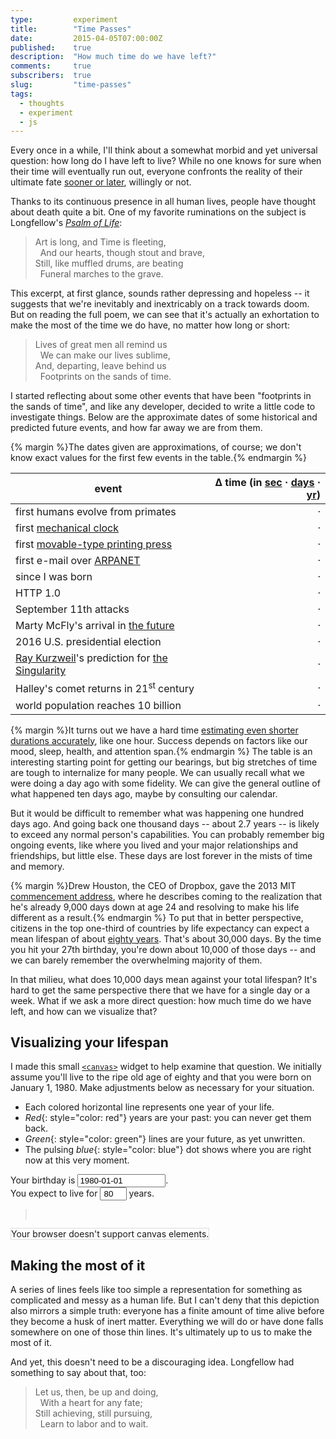 ```yaml
---
type:         experiment
title:        "Time Passes"
date:         2015-04-05T07:00:00Z
published:    true
description:  "How much time do we have left?"
comments:     true
subscribers:  true
slug:         "time-passes"
tags:
  - thoughts
  - experiment
  - js
---
```


Every once in a while, I'll think about a somewhat morbid and yet universal question: how long do I have left to live? While no one knows for sure when their time will eventually run out, everyone confronts the reality of their ultimate fate [sooner or later](http://www.theonion.com/articles/world-death-rate-holding-steady-at-100-percent,1670/), willingly or not.

Thanks to its continuous presence in all human lives, people have thought about death quite a bit. One of my favorite ruminations on the subject is Longfellow's [_Psalm of Life_](http://www.bartleby.com/102/55.html):

> <div style="white-space: pre">Art is long, and Time is fleeting,
>   And our hearts, though stout and brave,
> Still, like muffled drums, are beating
>   Funeral marches to the grave.</div>

This excerpt, at first glance, sounds rather depressing and hopeless -- it suggests that we're inevitably and inextricably on a track towards doom. But on reading the full poem, we can see that it's actually an exhortation to make the most of the time we do have, no matter how long or short:

> <div style="white-space: pre">Lives of great men all remind us
>   We can make our lives sublime,   
> And, departing, leave behind us  
>   Footprints on the sands of time.</div>

I started reflecting about some other events that have been "footprints in the sands of time", and like any developer, decided to write a little code to investigate things. Below are the approximate dates of some historical and predicted future events, and how far away we are from them.

{% margin %}The dates given are approximations, of course; we don't know exact values for the first few events in the table.{% endmargin %}

| event | &Delta; time (in <a id="set-countdown-seconds" href="#">sec</a> &middot; <a id="set-countdown-days" href="#">days</a> &middot; <a id="set-countdown-years" href="#">yr</a>) |
| ----- | -----:|
| first humans evolve from primates | <span id="cd-first-humans">&middot;</span> |
| first [mechanical clock](http://en.wikipedia.org/wiki/Clock#Early_mechanical_clocks) | <span id="cd-first-mechanical-clock">&middot;</span> |
| first [movable-type printing press](http://en.wikipedia.org/wiki/Printing_press) | <span id="cd-first-printing-press">&middot;</span> |
| first e-mail over [ARPANET](http://en.wikipedia.org/wiki/ARPANET) | <span id="cd-arpanet-first-email">&middot;</span> |
| since I was born | <span id="cd-birthday">&middot;</span> |
| HTTP 1.0 | <span id="cd-http-1-0">&middot;</span> |
| September 11th attacks | <span id="cd-nine-eleven">&middot;</span> |
| Marty McFly's arrival in [the future](http://en.wikipedia.org/wiki/Back_to_the_Future_Part_II) | <span id="cd-back-to-the-future">&middot;</span> |
| 2016 U.S. presidential election | <span id="cd-2016-election">&middot;</span> |
| [Ray Kurzweil](http://en.wikipedia.org/wiki/Ray_Kurzweil)'s prediction for [the Singularity](http://en.wikipedia.org/wiki/Technological_singularity) | <span id="cd-singularity">&middot;</span> |
| Halley's comet returns in 21<sup>st</sup> century | <span id="cd-halleys-comet">&middot;</span> |
| world population reaches 10 billion | <span id="cd-10-billion-people">&middot;</span> |

{% margin %}It turns out we have a hard time <a href="http://jbr.sagepub.com/content/13/5/437.short">estimating even shorter durations accurately</a>, like one hour. Success depends on factors like our mood, sleep, health, and attention span.{% endmargin %}
The table is an interesting starting point for getting our bearings, but big stretches of time are tough to internalize for many people.
We can usually recall what we were doing a day ago with some fidelity. We can give the general outline of what happened ten days ago, maybe by consulting our calendar.

But it would be difficult to remember what was happening one hundred days ago. And going back one thousand days -- about 2.7 years -- is likely to exceed any normal person's capabilities. You can probably remember big ongoing events, like where you lived and your major relationships and friendships, but little else. These days are lost forever in the mists of time and memory.

{% margin %}Drew Houston, the CEO of Dropbox, gave the 2013 MIT <a href="http://newsoffice.mit.edu/2013/commencement-address-houston-0607">commencement address</a>, where he describes coming to the realization that he's already 9,000 days down at age 24 and resolving to make his life different as a result.{% endmargin %}
To put that in better perspective, citizens in the top one-third of countries by life expectancy can expect a mean lifespan of about <a href="http://en.wikipedia.org/wiki/List_of_countries_by_life_expectancy">eighty years</a>. That's about 30,000 days. By the time you hit your 27th birthday, you're down about 10,000 of those days -- and we can barely remember the overwhelming majority of them.

In that milieu, what does 10,000 days mean against your total lifespan? It's hard to get the same perspective there that we have for a single day or a week. What if we ask a more direct question: how much time do we have left, and how can we visualize that?

## Visualizing your lifespan

I made this small [`<canvas>`](https://developer.mozilla.org/en-US/docs/Web/HTML/Element/canvas) widget to help examine that question. We initially assume you'll live to the ripe old age of eighty and that you were born on January 1, 1980. Make adjustments below as necessary for your situation.

* Each colored horizontal line represents one year of your life.
* *Red*{: style="color: red"} years are your past: you can never get them back.
* *Green*{: style="color: green"} lines are your future, as yet unwritten.
* The pulsing *blue*{: style="color: blue"} dot shows where you are right now at this very moment.

<div>Your birthday is <input id="user-birthday" placeholder="YYYY-MM-DD" value="1980-01-01" style="width: 20ex">.</div>
<div>You expect to live for <input id="user-lifespan" type="number" value="80" max="150" style="width: 6ex; text-align: center"> years.</div>

<blockquote id="time-result">&nbsp;</blockquote>

<canvas id="time-result-visualization" width="400" height="650" style="border: 1px solid #ddd">Your browser doesn't support canvas elements.</canvas>

## Making the most of it

A series of lines feels like too simple a representation for something as complicated and messy as a human life. But I can't deny that this depiction also mirrors a simple truth: everyone has a finite amount of time alive before they become a husk of inert matter. Everything we will do or have done falls somewhere on one of those thin lines. It's ultimately up to us to make the most of it.

And yet, this doesn't need to be a discouraging idea. Longfellow had something to say about that, too:

> <div style="white-space: pre">Let us, then, be up and doing,
>   With a heart for any fate;
> Still achieving, still pursuing,
>   Learn to labor and to wait.</div>

<script src="//cdn.rawgit.com/moment/moment/2.9.0/moment.js"></script>
<script src="//cdn.rawgit.com/fj/8f41692b309f986c2d02/raw/c2845be8668eb838736bcf45a1d6a2b78986c82a/countdown-v2.5.2.js"></script>

<script type="text/javascript">
  var eventList = {
    "cd-first-humans": "-200000-01-01",
    "cd-first-mechanical-clock": "725-01-01",
    "cd-first-printing-press": "1045-06-01",
    "cd-arpanet-first-email": "1969-10-29",
    "cd-birthday": "1984-09-22",
    "cd-http-1-0": "1996-02-19",
    "cd-nine-eleven": "2001-09-11",
    "cd-back-to-the-future": "2015-10-21",
    "cd-2016-election": "2016-11-08",
    "cd-singularity": "2045-12-31",
    "cd-halleys-comet": "2061-07-28",
    "cd-10-billion-people": "2063-06-17"
  };

  function setCountdownDefaultUnits(u) {
    countdown.DEFAULTS = u;
    refreshTimers();
  }

  countdown.setLabels(
    ' ms| s| min| h| d| w| mo| y|',
    ' ms| s| min| h| d| w| mo| y|',
    ' <strong>&middot;</strong> ',
    ' <strong>&middot;</strong> ',
    null,
    function(n) { return n.toLocaleString() }
  );

  function findDateForEvent(e) {
    return eventList[e];
  }

  function countdownSuffix(c) {
    return (c.start < c.end) ? 'ago' : 'to go';
  }

  function countdownForEvent(e, u) {
    var units = u || countdown.DAYS;

    var c = countdown(
      new Date(e),
      null,
      units
    );

    return c;
  }

  function setCountdownForEvent(e) {
    var s = "";
    d = findDateForEvent(e);
    c = countdownForEvent(d, countdown.DEFAULTS);

    s += c;
    s += ' ' + countdownSuffix(c);

    document.getElementById(e).innerHTML = s;
  }

  function refreshTimers() {
    for(var eventName in eventList) {
      if(eventList.hasOwnProperty(eventName)) {
        setCountdownForEvent(eventName);
      }
    }
  }

  window.setInterval(refreshTimers, 250);
  document.getElementById('set-countdown-seconds').addEventListener('click', function(e) {
    setCountdownDefaultUnits(countdown.SECONDS);
    refreshTimers();
    e.preventDefault();
  });

  document.getElementById('set-countdown-days').addEventListener('click', function(e) {
    setCountdownDefaultUnits(countdown.DAYS);
    refreshTimers();
    e.preventDefault();
  });

  document.getElementById('set-countdown-years').addEventListener('click', function(e) {
    setCountdownDefaultUnits(countdown.YEARS | countdown.WEEKS);
    refreshTimers();
    e.preventDefault();
  });
  countdown.DEFAULTS = countdown.DAYS;
</script>

<script type="text/javascript">
  "use strict";

  var getField = function(id) {
    return document.getElementById(id);
  }

  var refreshCanvas = function() {
    var timer = inputConverter.getCountdownToDate(inputConverter.getBirthdateFromField());
    var normalizedWeeks = (timer.start < timer.end) ? (timer.years * 52 + timer.weeks) : 0;

    // render text
    textRenderer.render();

    // draw
    if (inputConverter.validate()) {
      console.log('weeks: ' + normalizedWeeks)
      canvasDrawer.transitionIndex = normalizedWeeks;
      canvasDrawer.gridRows        = inputConverter.getLifespanFromField();
      canvasDrawer.render();
    }
  };

  [getField('user-birthday'), getField('user-lifespan')].forEach(function(e, idx, arr) {
    e.addEventListener('keyup', refreshCanvas);
    e.addEventListener('change', refreshCanvas);
  });

  var inputConverter = {
    validate: function() {
      return (this.getBirthdateFromField().isValid() && parseInt(this.getLifespanFromField()) > 0);
    },

    getMomentFromField: function(id) {
      return moment.utc(getField(id).value, 'YYYY-MM-DD', true);
    },

    getBirthdateFromField: function() {
      return this.getMomentFromField('user-birthday');
    },

    getLifespanFromField: function() {
      return getField('user-lifespan').value;
    },

    getDifferenceInUnits: function(u) {
      return parseInt(moment().diff(this.getBirthdateFromField(), u));
    },

    getDeathdate: function() {
      return moment(this.getBirthdateFromField()).add(this.getLifespanFromField(), 'years');
    },

    getCountdownToDate: function(d1) {
      return countdownForEvent(new Date(d1), countdown.YEARS | countdown.WEEKS);
    },
  };

  var textRenderer = {
    render: function() {
      var birthdate = inputConverter.getBirthdateFromField();
      var lifespan  = inputConverter.getLifespanFromField();
      var deathdate = inputConverter.getDeathdate();

      var fmt = function(m) {
        return m.isValid() ? m.format('YYYY-MM-DD') : '{invalid date}';
      }

      var s = "";
      if (!birthdate.isValid()) {
        s += "Enter a valid birthdate (YYYY-MM-DD).<br>";
        getField('time-result').innerHTML = s;
        return;
      }

      if (birthdate < moment.utc()) {
        s += "You were born on <strong>" + fmt(birthdate) + "</strong>.<br>";
      } else {
        s += "You aren't born yet. You'll be born on <strong>" + fmt(birthdate) + "</strong>.<br>";
        getField('time-result').innerHTML = s;
        return;
      }

      if (deathdate > moment.utc()) {
        s += "If you live for <strong>" + lifespan + "</strong> years, you will die on <strong>" + fmt(deathdate) + "</strong>.<br>";
      } else {
        s += "You already died, on <strong>" + fmt(deathdate) + "</strong>. RIP, friend.<br>";
        getField('time-result').innerHTML = s;
        return;
      }

      var timer = inputConverter.getCountdownToDate(fmt(deathdate))
      s += "You have <strong>" + timer.toString() + "</strong> remaining."
      getField('time-result').innerHTML = s;
    }
  };

  // canvas drawing
  var canvasDrawer = {
    transitionIndex: 0,

    gridRows: 80,
    gridCols: 52,
    boxSize: {x: 5, y: 3},
    canvasPaddingSpacing: {x: 3, y: 3},
    minorSpacing: {x: 0, y: 3},
    majorSpacing: {x: 0, y: 10},
    minorSpacingFrequency: {x: 1, y: 1},
    majorSpacingFrequency: {x: 1, y: 5},
    ySeparatorFrequency: 10,

    stroke: "rgb(120, 120, 120)",

    animateFrame: window.requestAnimationFrame ||
      window.mozRequestAnimationFrame ||
      window.webkitRequestAnimationFrame ||
      window.msRequestAnimationFrame,

    cancelAnimateFrame: window.cancelAnimationFrame ||
                window.mozCancelAnimationFrame ||
                window.webkitCancelAnimationFrame ||
                window.msCancelAnimationFrame,

    circleAngle: 0,

    animating: false,

    render: function() {
      if (this.animating) {
        console.log('canceling animation ' + this.animating);
        this.cancelAnimateFrame.call(window, this.animating);
        this.animating = false;
      }
      var context = this.getCanvasElement().getContext('2d');
      context.canvas.height = this.getCanvasHeight();
      this.draw();
    },

    draw: function() {
      var context = this.getCanvasElement().getContext('2d');

      this.clearCanvas(context);
      this.drawGrid(context);
      this.drawAnimatedCircleWithAngle(context, this.circleAngle);
      this.circleAngle += 1;

      this.animating = this.animateFrame.call(window, this.draw.bind(this));
    },

    getCanvasHeight: function() {
      var spacing = this.calculateBaseSpacing(this.gridCols, this.gridRows);
      return spacing.y + this.canvasPaddingSpacing.y;
    },

    getCanvasElement: function() {
      return getField('time-result-visualization');
    },

    countMajorSpacing: function(x_i, y_i) {
      return {
        x: Math.floor(x_i / this.majorSpacingFrequency.x),
        y: Math.floor(y_i / this.majorSpacingFrequency.y),
      };
    },

    countMinorSpacing: function(x_i, y_i) {
      return {
        x: Math.floor(x_i / this.minorSpacingFrequency.x),
        y: Math.floor(y_i / this.minorSpacingFrequency.y),
      };
    },

    spacingSize: function(x_i, y_i) {
      var minorSpaces = this.countMinorSpacing(x_i, y_i);
      var majorSpaces = this.countMajorSpacing(x_i, y_i);

      var xSpacing = this.minorSpacing.x * minorSpaces.x + this.majorSpacing.x * majorSpaces.x;
      var ySpacing = this.minorSpacing.y * minorSpaces.y + this.majorSpacing.y * majorSpaces.y;

      return {
        x: xSpacing,
        y: ySpacing
      };
    },

    fill: function(index, limit) {
      var sign = (index && index !== limit) ? index < limit ? -1 : 1 : 0;

      switch (sign) {
        case -1:
          return "rgba(150, 0, 0, 0.2)";
        case 0:
          return "rgba(100, 100, 100, 0.6)";
        case 1:
          return "rgba(0, 150, 0, 0.5)";
        default:
          return undefined;
      }
    },

    clearCanvas: function(context) {
      var h = context.canvas.height;
      var w = context.canvas.width;

      context.setLineDash([]);
      context.lineWidth = 1;
      context.clearRect(0, 0, w, h);
    },

    drawPath: function(path) {
      return path();
    },

    horizontalLinePath: function(context, stroke, lineY) {
      context.beginPath();

      context.moveTo(0, lineY);
      context.lineTo(context.canvas.width, lineY);
      context.setLineDash([4,4]);
      context.stroke();

      return context;
    },

    rightTextLabelPath: function(context, fill, textY, text) {
      context.beginPath();

      context.font = "16px 'PTSans'";
      context.textAlign = 'right';
      context.textBaseline = 'bottom';
      context.fillStyle = fill;
      var padding = 10;

      var px = context.canvas.width - padding;
      var py = textY;

      context.fillText(text + " years", px, py);

      return context;
    },

    squarePath: function(context, stroke, fill, rect) {
      context.beginPath();

      context.rect.apply(context, rect);
      context.strokeStyle = stroke;
      context.fillStyle = fill;
      //context.stroke();
      context.fill();

      return context;
    },

    calculateSquare: function(x_i, y_i) {
      var spacing = this.calculateBaseSpacing(x_i, y_i);

      return [
        spacing.x,
        spacing.y,
        this.boxSize.x,
        this.boxSize.y
      ];
    },

    calculateCenterBoxSpacing: function(x_i, y_i) {
      var spacing = this.calculateBaseSpacing(x_i, y_i);

      return {
        x: spacing.x + (this.boxSize.x / 2),
        y: spacing.y + (this.boxSize.y / 2),
      };
    },

    calculateTransitionBoxPosition: function(transitionIndex) {
      var y_i = Math.floor(transitionIndex / this.gridCols);
      var x_i = transitionIndex - y_i * this.gridCols - 1;

      return this.calculateCenterBoxSpacing(x_i, y_i);
    },

    calculateLineSpacing: function(x_i, y_i) {
      var spacing = this.calculateBaseSpacing(x_i, y_i);
      var previousSpacing = this.calculateBaseSpacing(x_i, y_i - 1);
      var yMidpoint = ((previousSpacing.y + this.boxSize.y) + (spacing.y)) / 2

      return {
        x: spacing.x,
        y: yMidpoint,
      };
    },

    calculateBaseSpacing: function(x_i, y_i) {
      var spacingSize = this.spacingSize(x_i, y_i);

      var xSpacing =
        this.canvasPaddingSpacing.x +
        spacingSize.x +
        this.boxSize.x * x_i

      var ySpacing =
        this.canvasPaddingSpacing.y +
        spacingSize.y +
        this.boxSize.y * y_i

      return {
        x: xSpacing,
        y: ySpacing,
      };
    },

    drawGrid: function(context) {
      /// Draw a grid of squares on the context, taking into account the spacing parameters previously specified.
      /// Also draw a line and some text labels at frequencies determined by the ySeparatorFrequency.

      for (var y = 0; y < this.gridRows; y++) {
        for (var x = 0; x < this.gridCols; x++) {
          var fill   = this.fill(y * this.gridCols + x + 1, this.transitionIndex)

          var sPath = this.squarePath.bind(null, context, this.stroke, fill, this.calculateSquare(x, y));
          this.drawPath(sPath);
        }

        // Make sure we draw an extra line if that would equal the last row.
        if (y > 0 && (y + 1) % this.ySeparatorFrequency === 0) {
          var forY    = y + 1;
          var spacing = this.calculateLineSpacing(x, forY);

          var lPath = this.horizontalLinePath.bind(null, context, this.stroke, spacing.y);
          this.drawPath(lPath);

          var textPath = this.rightTextLabelPath.bind(null, context, "rgba(150, 150, 150, 1)", spacing.y, forY.toString());
          this.drawPath(textPath);
        }
      }
    },
     
    drawAnimatedCircleWithAngle: function(context, angle) {
      /// Draw a circle on the context.
      /// Use `angle` to vary the size of the circle, by making the radius depend on the angle.

      var arcSegments = 128.0;
      var arcFraction = ((angle % arcSegments) / arcSegments) * 2 * Math.PI;

      var radius = Math.max(this.boxSize.x, this.boxSize.y) + 2 * Math.abs(Math.cos(arcFraction));
      var p = this.calculateTransitionBoxPosition(this.transitionIndex);


      // Draw a dot on the center.
      context.beginPath();
      context.arc(p.x, p.y, radius, 0, Math.PI * 2);
      context.closePath();
      context.fillStyle = 'blue';
      context.fill();
    }
  };

  refreshCanvas();
</script>
